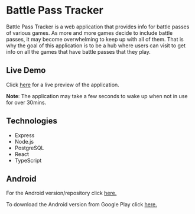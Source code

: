 # Battle Pass Tracker
Battle Pass Tracker is a web application that provides info for battle passes of various games. 
As more and more games decide to include battle passes, it may become overwhelming to keep up with all of them.
That is why the goal of this application is to be a hub where users can visit to get info on all the games that have battle passes that they play.

## Live Demo
Click [here](https://battlepasstracker.netlify.app/) for a live preview of the application.

<strong>Note</strong>: The application may take a few seconds to wake up when not in use for over 30mins.

## Technologies
- Express
- Node.js
- PostgreSQL
- React
- TypeScript

## Android
For the Android version/repository click [here.](https://github.com/Jimmy-Du/battle-pass-tracker-android)

To download the Android version from Google Play click [here.](https://play.google.com/store/apps/details?id=com.jdu.battlepasstracker)